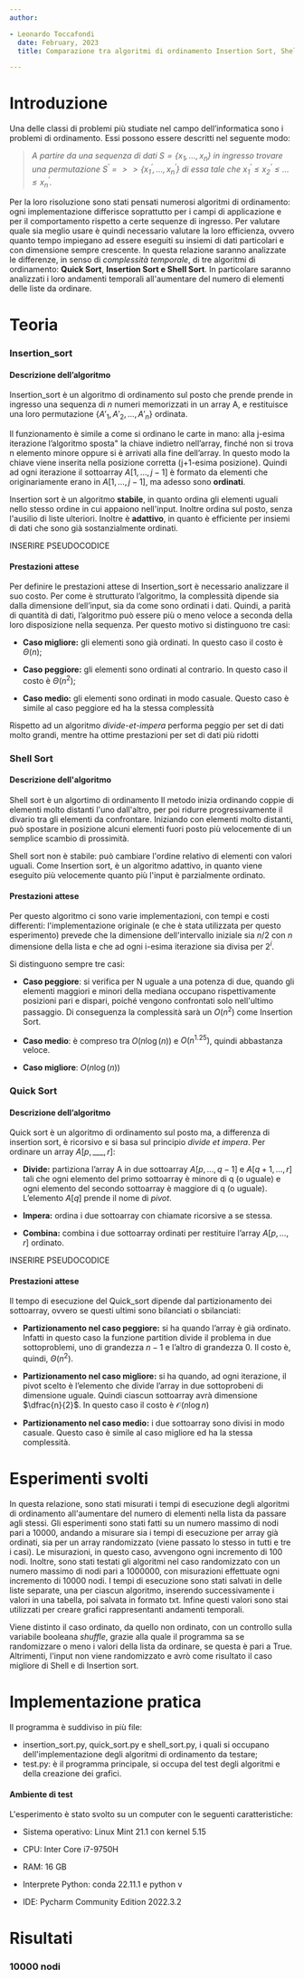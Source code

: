 ```yaml
---
author:

- Leonardo Toccafondi   
  date: February, 2023
  title: Comparazione tra algoritmi di ordinamento Insertion Sort, Shell Sort, Quick Sort

---
```


# Introduzione

Una delle classi di problemi più studiate nel campo dell’informatica sono i problemi di ordinamento. Essi possono essere
descritti nel seguente modo:

> *A partire da una sequenza di dati $S = \{x_1, \dotsc, x_n\}$ in ingresso trovare una permutazione $S^{\prime} = > >
\{x_1^{\prime}, \dotsc , x_n^{\prime}\}$ di essa tale che $x_1^{\prime} \leq x_2^{\prime} \leq \dotsc \leq x_n^\prime$.*

Per la loro risoluzione sono stati pensati numerosi algoritmi di ordinamento: ogni implementazione differisce
soprattutto per i campi di applicazione e per il comportamento rispetto a certe sequenze di ingresso. Per valutare quale
sia meglio usare è quindi necessario valutare la loro efficienza, ovvero quanto tempo impiegano ad essere eseguiti su
insiemi di dati particolari e con dimensione sempre crescente.
In questa relazione saranno analizzate le differenze, in senso di *complessità temporale*, di tre algoritmi di
ordinamento: **Quick Sort**, **Insertion Sort e Shell Sort**. In particolare saranno analizzati i loro andamenti
temporali all'aumentare del numero di elementi delle liste da ordinare.

# Teoria

### Insertion_sort

#### Descrizione dell’algoritmo

Insertion_sort è un algoritmo di ordinamento sul posto che prende prende in ingresso una sequenza di $n$ numeri
memorizzati in un array A, e restituisce una loro permutazione $\{A'_{1}, A'_{2}, \dotsc , A'_{n} \}$ ordinata.

Il funzionamento è simile a come si ordinano le carte in mano: alla j-esima iterazione l’algoritmo sposta" la chiave
indietro nell’array, finché non si trova n elemento minore oppure si è arrivati alla fine dell’array. In questo modo la
chiave viene inserita nella posizione corretta (j+1-esima posizione). Quindi ad ogni iterazione il sottoarray
$A[1, \dotsc, j-1]$ è formato da elementi che originariamente erano in $A[1, \dotsc, j-1]$, ma adesso sono **ordinati**.

Insertion sort è un algoritmo **stabile**, in quanto ordina gli elementi uguali nello stesso ordine in cui appaiono
nell'input. Inoltre ordina sul posto, senza l'ausilio di liste ulteriori. Inoltre è **adattivo**, in quanto è efficiente
per insiemi di dati che sono già sostanzialmente ordinati.

INSERIRE PSEUDOCODICE

#### Prestazioni attese

Per definire le prestazioni attese di Insertion_sort è necessario analizzare il suo costo. Per come è strutturato
l’algoritmo, la complessità dipende sia dalla dimensione dell’input, sia da come sono ordinati i dati. Quindi, a parità
di quantità di dati, l’algoritmo può essere più o meno veloce a seconda della loro disposizione nella sequenza. Per
questo motivo si distinguono tre casi:

- **Caso migliore:** gli elementi sono già ordinati. In questo caso il costo è $\Theta(n)$;

- **Caso peggiore:** gli elementi sono ordinati al contrario. In questo caso il costo è $\Theta(n^{2})$;

- **Caso medio:** gli elementi sono ordinati in modo casuale. Questo caso è simile al caso peggiore ed ha la stessa
  complessità

Rispetto ad un algoritmo *divide-et-impera* performa peggio per set di dati molto grandi, mentre ha ottime prestazioni
per set di dati più ridotti

### Shell Sort

#### Descrizione dell'algoritmo

Shell sort è un algortimo di ordinamento Il metodo inizia ordinando coppie di elementi molto distanti l'uno dall'altro,
per poi ridurre progressivamente il divario tra gli elementi da confrontare. Iniziando con elementi molto distanti, può
spostare in posizione alcuni elementi fuori posto più velocemente di un semplice scambio di prossimità.

Shell sort non è stabile: può cambiare l'ordine relativo di elementi con valori uguali. Come Insertion sort, è un
algoritmo adattivo, in quanto viene eseguito più velocemente quanto più l'input è parzialmente ordinato.

#### Prestazioni attese

Per questo algoritmo ci sono varie implementazioni, con tempi e costi differenti: l'implementazione originale (e che è
stata utilizzata per questo esperimento) prevede che la dimensione dell'intervallo iniziale sia $n / 2$ con $n$
dimensione della lista e che ad ogni i-esima iterazione sia divisa per $2^{i}$.

Si distinguono sempre tre casi:

- **Caso peggiore**: si verifica per N uguale a una potenza di due, quando gli elementi maggiori e minori della mediana
  occupano rispettivamente posizioni pari e dispari, poiché vengono confrontati solo nell'ultimo passaggio. Di
  conseguenza la complessità sarà un $O\left(n^{2}\right)$ come Insertion Sort.

- **Caso medio**: è compreso tra $O(n \log (n))$ e $O\left(n^{1.25}\right)$, quindi abbastanza veloce.

- **Caso migliore**: $O(n \log (n))$

### Quick Sort

#### Descrizione dell’algoritmo

Quick sort è un algoritmo di ordinamento sul posto ma, a differenza di insertion sort, è ricorsivo e si basa sul
principio *divide et impera*. Per ordinare un array $A[p,\_\_\_, r]$:

- **Divide:** partiziona l’array A in due sottoarray $A[p,\dotsc, q-1]$ e $A[q+1,\dotsc, r]$ tali che ogni elemento del
  primo sottoarray è minore di q (o uguale) e ogni elemento del secondo sottoarray è maggiore di q (o uguale).
  L’elemento $A[q]$ prende il nome di *pivot*.

- **Impera:** ordina i due sottoarray con chiamate ricorsive a se stessa.

- **Combina:** combina i due sottoarray ordinati per restituire l’array $A[p,\dotsc, r]$ ordinato.

INSERIRE PSEUDOCODICE

#### Prestazioni attese

Il tempo di esecuzione del Quick_sort dipende dal partizionamento dei sottoarray, ovvero se questi ultimi sono
bilanciati o sbilanciati:

- **Partizionamento nel caso peggiore:** si ha quando l’array è già ordinato. Infatti in questo caso la funzione
  partition divide il problema in due sottoproblemi, uno di grandezza $n - 1$ e l’altro di grandezza $0$. Il costo è,
  quindi, $\Theta(n^{2})$.

- **Partizionamento nel caso migliore:** si ha quando, ad ogni iterazione, il pivot scelto è l’elemento che divide
  l’array in due sottoprobeni di dimensione uguale. Quindi ciascun sottoarray avrà dimensione $\dfrac{n}{2}$. In questo
  caso il costo è $\mathcal{O}(n\log{}n)$

- **Partizionamento nel caso medio:** i due sottoarray sono divisi in modo casuale. Questo caso è simile al caso
  migliore ed ha la stessa complessità.

# Esperimenti svolti

In questa relazione, sono stati misurati i tempi di esecuzione degli algoritmi di ordinamento all'aumentare del numero
di elementi nella lista da passare agli stessi.
Gli esperimenti sono stati fatti su un numero massimo di nodi pari a 10000, andando a misurare sia i tempi di esecuzione
per array già ordinati, sia per un array randomizzato (viene passato lo stesso in tutti e tre i casi). Le misurazioni,
in questo caso, avvengono ogni incremento di 100 nodi. Inoltre, sono stati testati gli algoritmi nel caso randomizzato
con un numero massimo di nodi pari a 1000000, con misurazioni effettuate ogni incremento di 10000 nodi.
I tempi di esecuzione sono stati salvati in delle liste separate, una per ciascun algoritmo, inserendo successivamente i
valori in una tabella, poi salvata in formato txt. Infine questi valori sono stai utilizzati per creare grafici
rappresentanti andamenti temporali.

Viene distinto il caso ordinato, da quello non ordinato, con un controllo sulla variabile booleana *shuffle*, grazie
alla quale il programma sa se randomizzare o meno i valori della lista da ordinare, se questa è pari a True. Altrimenti,
l'input non viene randomizzato e avrò come risultato il caso migliore di Shell e di Insertion sort.

# Implementazione pratica

Il programma è suddiviso in più file:

- insertion_sort.py, quick_sort.py e shell_sort.py, i quali si occupano dell'implementazione degli algoritmi di
  ordinamento da testare;
- test.py: è il programma principale, si occupa del test degli algoritmi e della creazione dei grafici.

#### Ambiente di test

L'esperimento è stato svolto su un computer con le seguenti caratteristiche:

- Sistema operativo: Linux Mint 21.1 con kernel 5.15

- CPU: Inter Core i7-9750H

- RAM: 16 GB

- Interprete Python: conda 22.11.1 e python v

- IDE: Pycharm Community Edition 2022.3.2

# Risultati

### 10000 nodi

<img src="../img/ord/ord_comparison10000.png" title="Figura 1 - Array ordinato" alt="" data-align="inline">
<img src="../img/rand/rand_comparison10000.png" title="Figura 2 - array randomizzato" alt="" data-align="inline">
